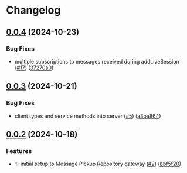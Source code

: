 # Changelog

## [0.0.4](https://github.com/2060-io/message-pickup-repository/compare/@2060.io/message-pickup-repository-server@v0.0.3...@2060.io/message-pickup-repository-server@v0.0.4) (2024-10-23)


### Bug Fixes

* multiple subscriptions to messages received during addLiveSession  ([#17](https://github.com/2060-io/message-pickup-repository/issues/17)) ([37270a0](https://github.com/2060-io/message-pickup-repository/commit/37270a0b21ead05e5c2e2285d001bc8d030c26d4))

## [0.0.3](https://github.com/2060-io/message-pickup-repository/compare/@2060.io/message-pickup-repository-server@v0.0.2...@2060.io/message-pickup-repository-server@v0.0.3) (2024-10-21)


### Bug Fixes

* client types and service methods into server ([#5](https://github.com/2060-io/message-pickup-repository/issues/5)) ([a3ba864](https://github.com/2060-io/message-pickup-repository/commit/a3ba864c9e1e22d29890722459443ad7d78330b9))

## [0.0.2](https://github.com/2060-io/message-pickup-repository/compare/@2060.io/message-pickup-repository-server-v0.0.1...@2060.io/message-pickup-repository-server@v0.0.2) (2024-10-18)


### Features

* :sparkles: initial setup to Message Pickup Repository gateway ([#2](https://github.com/2060-io/message-pickup-repository/issues/2)) ([bbf5f20](https://github.com/2060-io/message-pickup-repository/commit/bbf5f207ca63f95f1afe83e17523c23b39c6c841))
